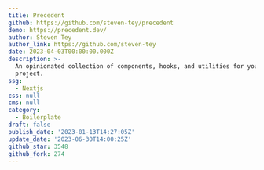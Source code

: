 ```yaml
---
title: Precedent
github: https://github.com/steven-tey/precedent
demo: https://precedent.dev/
author: Steven Tey
author_link: https://github.com/steven-tey
date: 2023-04-03T00:00:00.000Z
description: >-
  An opinionated collection of components, hooks, and utilities for your Next.js
  project.
ssg:
  - Nextjs
css: null
cms: null
category:
  - Boilerplate
draft: false
publish_date: '2023-01-13T14:27:05Z'
update_date: '2023-06-30T14:00:25Z'
github_star: 3548
github_fork: 274
---
```

